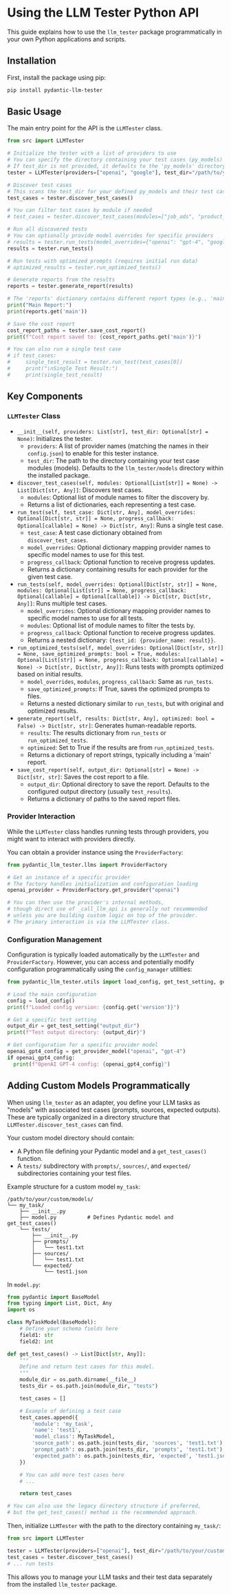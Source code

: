 # Using the LLM Tester Python API

This guide explains how to use the `llm_tester` package programmatically in your own Python applications and scripts.

## Installation

First, install the package using pip:

```bash
pip install pydantic-llm-tester
```

## Basic Usage

The main entry point for the API is the `LLMTester` class.

```python
from src import LLMTester

# Initialize the tester with a list of providers to use
# You can specify the directory containing your test cases (py_models)
# If test_dir is not provided, it defaults to the 'py_models' directory within the installed package
tester = LLMTester(providers=["openai", "google"], test_dir="/path/to/your/custom/py_models")

# Discover test cases
# This scans the test_dir for your defined py_models and their test cases
test_cases = tester.discover_test_cases()

# You can filter test cases by module if needed
# test_cases = tester.discover_test_cases(modules=["job_ads", "product_descriptions"])

# Run all discovered tests
# You can optionally provide model overrides for specific providers
# results = tester.run_tests(model_overrides={"openai": "gpt-4", "google": "gemini-pro"})
results = tester.run_tests()

# Run tests with optimized prompts (requires initial run data)
# optimized_results = tester.run_optimized_tests()

# Generate reports from the results
reports = tester.generate_report(results)

# The 'reports' dictionary contains different report types (e.g., 'main')
print("Main Report:")
print(reports.get('main'))

# Save the cost report
cost_report_paths = tester.save_cost_report()
print(f"Cost report saved to: {cost_report_paths.get('main')}")

# You can also run a single test case
# if test_cases:
#     single_test_result = tester.run_test(test_cases[0])
#     print("\nSingle Test Result:")
#     print(single_test_result)
```

## Key Components

### `LLMTester` Class

- `__init__(self, providers: List[str], test_dir: Optional[str] = None)`: Initializes the tester.
    - `providers`: A list of provider names (matching the names in their `config.json`) to enable for this tester instance.
    - `test_dir`: The path to the directory containing your test case modules (models). Defaults to the `llm_tester/models` directory within the installed package.
- `discover_test_cases(self, modules: Optional[List[str]] = None) -> List[Dict[str, Any]]`: Discovers test cases.
    - `modules`: Optional list of module names to filter the discovery by.
    - Returns a list of dictionaries, each representing a test case.
- `run_test(self, test_case: Dict[str, Any], model_overrides: Optional[Dict[str, str]] = None, progress_callback: Optional[callable] = None) -> Dict[str, Any]`: Runs a single test case.
    - `test_case`: A test case dictionary obtained from `discover_test_cases`.
    - `model_overrides`: Optional dictionary mapping provider names to specific model names to use for this test.
    - `progress_callback`: Optional function to receive progress updates.
    - Returns a dictionary containing results for each provider for the given test case.
- `run_tests(self, model_overrides: Optional[Dict[str, str]] = None, modules: Optional[List[str]] = None, progress_callback: Optional[callable] = Optional[callable]) -> Dict[str, Dict[str, Any]]`: Runs multiple test cases.
    - `model_overrides`: Optional dictionary mapping provider names to specific model names to use for all tests.
    - `modules`: Optional list of module names to filter the tests by.
    - `progress_callback`: Optional function to receive progress updates.
    - Returns a nested dictionary: `{test_id: {provider_name: result}}`.
- `run_optimized_tests(self, model_overrides: Optional[Dict[str, str]] = None, save_optimized_prompts: bool = True, modules: Optional[List[str]] = None, progress_callback: Optional[callable] = None) -> Dict[str, Dict[str, Any]]`: Runs tests with prompts optimized based on initial results.
    - `model_overrides`, `modules`, `progress_callback`: Same as `run_tests`.
    - `save_optimized_prompts`: If True, saves the optimized prompts to files.
    - Returns a nested dictionary similar to `run_tests`, but with original and optimized results.
- `generate_report(self, results: Dict[str, Any], optimized: bool = False) -> Dict[str, str]`: Generates human-readable reports.
    - `results`: The results dictionary from `run_tests` or `run_optimized_tests`.
    - `optimized`: Set to True if the results are from `run_optimized_tests`.
    - Returns a dictionary of report strings, typically including a 'main' report.
- `save_cost_report(self, output_dir: Optional[str] = None) -> Dict[str, str]`: Saves the cost report to a file.
    - `output_dir`: Optional directory to save the report. Defaults to the configured output directory (usually `test_results`).
    - Returns a dictionary of paths to the saved report files.

### Provider Interaction

While the `LLMTester` class handles running tests through providers, you might want to interact with providers directly.

You can obtain a provider instance using the `ProviderFactory`:

```python
from pydantic_llm_tester.llms import ProviderFactory

# Get an instance of a specific provider
# The factory handles initialization and configuration loading
openai_provider = ProviderFactory.get_provider("openai")

# You can then use the provider's internal methods,
# though direct use of _call_llm_api is generally not recommended
# unless you are building custom logic on top of the provider.
# The primary interaction is via the LLMTester class.
```

### Configuration Management

Configuration is typically loaded automatically by the `LLMTester` and `ProviderFactory`. However, you can access and potentially modify configuration programmatically using the `config_manager` utilities:

```python
from pydantic_llm_tester.utils import load_config, get_test_setting, get_provider_model

# Load the main configuration
config = load_config()
print(f"Loaded config version: {config.get('version')}")

# Get a specific test setting
output_dir = get_test_setting("output_dir")
print(f"Test output directory: {output_dir}")

# Get configuration for a specific provider model
openai_gpt4_config = get_provider_model("openai", "gpt-4")
if openai_gpt4_config:
  print(f"OpenAI GPT-4 config: {openai_gpt4_config}")
```

## Adding Custom Models Programmatically

When using `llm_tester` as an adapter, you define your LLM tasks as "models" with associated test cases (prompts, sources, expected outputs). These are typically organized in a directory structure that `LLMTester.discover_test_cases` can find.

Your custom model directory should contain:
- A Python file defining your Pydantic model and a `get_test_cases()` function.
- A `tests/` subdirectory with `prompts/`, `sources/`, and `expected/` subdirectories containing your test files.

Example structure for a custom model `my_task`:

```
/path/to/your/custom/models/
└── my_task/
    ├── __init__.py
    ├── model.py          # Defines Pydantic model and get_test_cases()
    └── tests/
        ├── __init__.py
        ├── prompts/
        │   └── test1.txt
        ├── sources/
        │   └── test1.txt
        └── expected/
            └── test1.json
```

In `model.py`:

```python
from pydantic import BaseModel
from typing import List, Dict, Any
import os

class MyTaskModel(BaseModel):
    # Define your schema fields here
    field1: str
    field2: int

def get_test_cases() -> List[Dict[str, Any]]:
    """
    Define and return test cases for this model.
    """
    module_dir = os.path.dirname(__file__)
    tests_dir = os.path.join(module_dir, "tests")

    test_cases = []

    # Example of defining a test case
    test_cases.append({
        'module': 'my_task',
        'name': 'test1',
        'model_class': MyTaskModel,
        'source_path': os.path.join(tests_dir, 'sources', 'test1.txt'),
        'prompt_path': os.path.join(tests_dir, 'prompts', 'test1.txt'),
        'expected_path': os.path.join(tests_dir, 'expected', 'test1.json')
    })

    # You can add more test cases here
    # ...

    return test_cases

# You can also use the legacy directory structure if preferred,
# but the get_test_cases() method is the recommended approach.
```

Then, initialize `LLMTester` with the path to the directory containing `my_task/`:

```python
from src import LLMTester

tester = LLMTester(providers=["openai"], test_dir="/path/to/your/custom/py_models")
test_cases = tester.discover_test_cases()
# ... run tests
```

This allows you to manage your LLM tasks and their test data separately from the installed `llm_tester` package.
